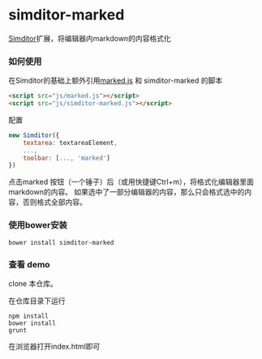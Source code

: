 simditor-marked
==============

[Simditor](http://simditor.tower.im/)扩展，将编辑器内markdown的内容格式化

### 如何使用
在Simditor的基础上额外引用[marked.js](https://github.com/chjj/marked/blob/master/lib/marked.js) 和 simditor-marked 的脚本

```html
<script src="js/marked.js"></script>
<script src="js/simditor-marked.js"></script>
```

配置

```javascript
new Simditor({
    textarea: textareaElement,
    ...,
    toolbar: [..., 'marked']
})
```

点击marked 按钮（一个锤子）后（或用快捷键Ctrl+m），将格式化编辑器里面markdown的内容。
如果选中了一部分编辑器的内容，那么只会格式选中的内容，否则格式全部内容。

### 使用bower安装

```shell
bower install simditor-marked
```

### 查看 demo

clone 本仓库。

在仓库目录下运行
```shell
npm install
bower install
grunt
```
在浏览器打开index.html即可